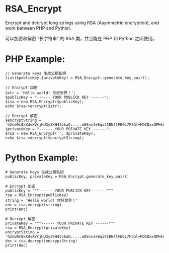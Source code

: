 # RSA_Encrypt

Encrypt and decrypt long strings using RSA (Asymmetric encryption), and work between PHP and Python.

可以加密和解密 “长字符串” 的 RSA 类，并且能在 PHP 和 Python 之间使用。


# PHP Example:

```
// Generate keys 生成公钥私钥 
list($publicKey,$privateKey) = RSA_Encrypt::generate_key_pair();

// Encrypt 加密
$str = 'Hello world! 你好世界！';
$publicKey = "------ YOUR PUBLICK KEY ------";
$rsa = new RSA_Encrypt($publicKey);
echo $rsa->encrypt($str);

// Decrypt 解密
$encryptString = 'h2nw9c0kXdvXVrjHU3y3KH43vkaO.....w0Snv1+8qi4IBN4lFE0L7F3Gl+MDCDxxQPHknA==';
$privateKey = "------ YOUR PRIVATE KEY ------";
$rsa = new RSA_Encrypt('', $privateKey);
echo $rsa->decrypt($encryptString);
```

# Python Example:

```
# Generate keys 生成公钥私钥
publicKey, privateKey = RSA_Encrypt.generate_key_pair()

# Encrypt 加密
publicKey = """------ YOUR PUBLICK KEY ------"""
rsa = RSA_Encrypt(publicKey)
string = 'Hello world! 你好世界！'
enc = rsa.encrypt(string)
print(enc)

# Decrypt 解密
privateKey = """------ YOUR PRIVATE KEY ------"""
rsa = RSA_Encrypt(privateKey)
encryptString = 'h2nw9c0kXdvXVrjHU3y3KH43vkaO.....w0Snv1+8qi4IBN4lFE0L7F3Gl+MDCDxxQPHknA=='
dec = rsa.decrypt(encryptString)
print(dec)

```
